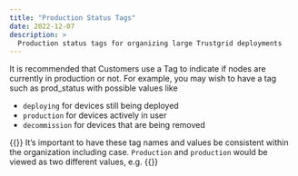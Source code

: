 ```yaml
---
title: "Production Status Tags"
date: 2022-12-07
description: >
  Production status tags for organizing large Trustgrid deployments
---
```


It is recommended that Customers use a Tag to indicate if nodes are currently in production or not. For example, you may wish to have a tag such as prod_status with possible values like

- `deploying` for devices still being deployed
- `production` for devices actively in user
- `decommission` for devices that are being removed

{{<alert>}}
It’s important to have these tag names and values be consistent within the organization including case. `Production` and `production` would be viewed as two different values, e.g.
{{</alert>}}
